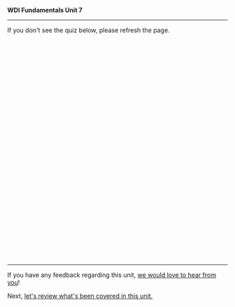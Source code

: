 **WDI Fundamentals Unit 7**

---

If you don't see the quiz below, please refresh the page.

<div class="typeform-widget" data-url="https://ga-immersives.typeform.com/to/Zlro1p" data-text="Unit 7: Intro to JS" style="width:100%;height:500px;"></div>
<script>(function(){var qs,js,q,s,d=document,gi=d.getElementById,ce=d.createElement,gt=d.getElementsByTagName,id='typef_orm',b='https://s3-eu-west-1.amazonaws.com/share.typeform.com/';if(!gi.call(d,id)){js=ce.call(d,'script');js.id=id;js.src=b+'widget.js';q=gt.call(d,'script')[0];q.parentNode.insertBefore(js,q)}})()</script>



---
If you have any feedback regarding this unit, [we would love to hear from you](https://ga-immersives.typeform.com/to/dVTNev)!

Next, [let's review what's been covered in this unit.](js-intro-cheatsheet.md)
